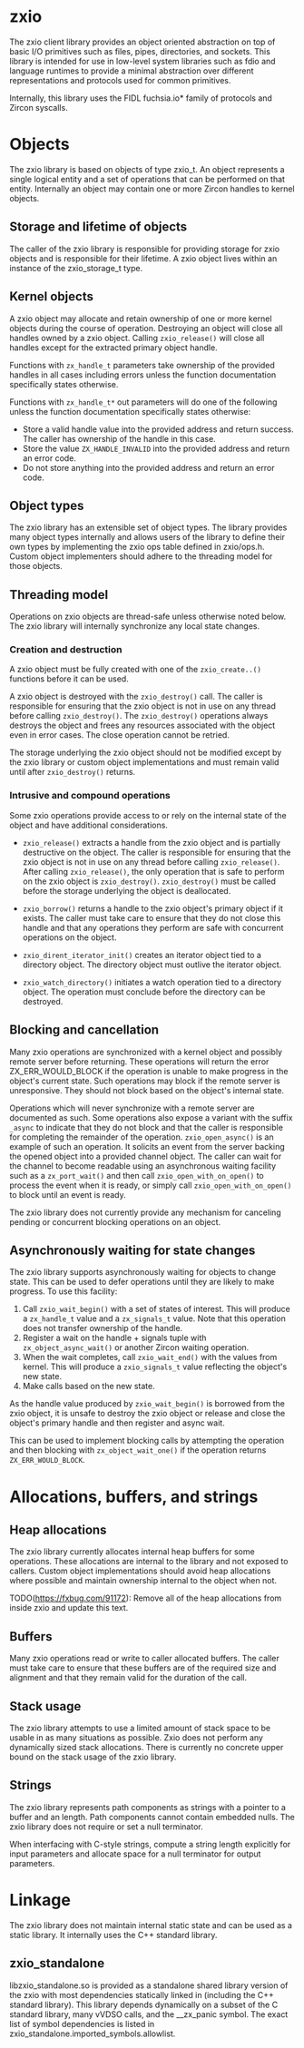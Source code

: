 # zxio

The zxio client library provides an object oriented abstraction on top of basic
I/O primitives such as files, pipes, directories, and sockets. This library is
intended for use in low-level system libraries such as fdio and language
runtimes to provide a minimal abstraction over different representations and
protocols used for common primitives.

Internally, this library uses the FIDL fuchsia.io* family of protocols and
Zircon syscalls.

# Objects

The zxio library is based on objects of type zxio_t. An object represents a
single logical entity and a set of operations that can be performed on that
entity. Internally an object may contain one or more Zircon handles to kernel
objects.

## Storage and lifetime of objects

The caller of the zxio library is responsible for providing storage for zxio
objects and is responsible for their lifetime. A zxio object lives within an
instance of the zxio_storage_t type.

## Kernel objects

A zxio object may allocate and retain ownership of one or more kernel objects
during the course of operation. Destroying an object will close all handles
owned by a zxio object. Calling `zxio_release()` will close all handles except for
the extracted primary object handle.

Functions with `zx_handle_t` parameters take ownership of the provided handles in
all cases including errors unless the function documentation specifically states
otherwise.

Functions with `zx_handle_t*` out parameters will do one of the following unless
the function documentation specifically states otherwise:

- Store a valid handle value into the provided address and return success. The
caller has ownership of the handle in this case.
- Store the value `ZX_HANDLE_INVALID` into the provided address and return an
error code.
- Do not store anything into the provided address and return an error code.

## Object types

The zxio library has an extensible set of object types. The library provides
many object types internally and allows users of the library to define their own
types by implementing the zxio ops table defined in zxio/ops.h. Custom object
implementers should adhere to the threading model for those objects.

## Threading model

Operations on zxio objects are thread-safe unless otherwise noted below. The
zxio library will internally synchronize any local state changes.

### Creation and destruction

A zxio object must be fully created with one of the `zxio_create..()` functions
before it can be used.

A zxio object is destroyed with the `zxio_destroy()` call. The caller is responsible
for ensuring that the zxio object is not in use on any thread before calling
`zxio_destroy()`. The `zxio_destroy()` operations always destroys the object and frees
any resources associated with the object even in error cases. The close
operation cannot be retried.

The storage underlying the zxio object should not be modified except by the zxio
library or custom object implementations and must remain valid until after
`zxio_destroy()` returns.

### Intrusive and compound operations

Some zxio operations provide access to or rely on the internal state of the
object and have additional considerations.

- `zxio_release()` extracts a handle from the zxio object and is partially
destructive on the object. The caller is responsible for ensuring that the zxio
object is not in use on any thread before calling `zxio_release()`. After
calling `zxio_release()`, the only operation that is safe to perform on the zxio
object is `zxio_destroy()`. `zxio_destroy()` must be called before the storage
underlying the object is deallocated.

- `zxio_borrow()` returns a handle to the zxio object's primary object if it
exists. The caller must take care to ensure that they do not close this handle
and that any operations they perform are safe with concurrent operations on the
object.

- `zxio_dirent_iterator_init()` creates an iterator object tied to a directory
object. The directory object must outlive the iterator object.

- `zxio_watch_directory()` initiates a watch operation tied to a directory object.
The operation must conclude before the directory can be destroyed.

## Blocking and cancellation

Many zxio operations are synchronized with a kernel object and possibly remote
server before returning. These operations will return the error
ZX_ERR_WOULD_BLOCK if the operation is unable to make progress in the object's
current state. Such operations may block if the remote server is unresponsive.
They should not block based on the object's internal state.

Operations which will never synchronize with a remote server are
documented as such. Some operations also expose a variant with the suffix
`_async` to indicate that they do not block and that the caller is responsible
for completing the remainder of the operation.  `zxio_open_async()` is an
example of such an operation. It solicits an event from the server backing the
opened object into a provided channel object. The caller can wait for the
channel to become readable using an asynchronous waiting facility such as a
`zx_port_wait()` and then call `zxio_open_with_on_open()` to process the event
when it is ready, or simply call `zxio_open_with_on_open()` to block until an
event is ready.

The zxio library does not currently provide any mechanism for canceling pending
or concurrent blocking operations on an object.

## Asynchronously waiting for state changes

The zxio library supports asynchronously waiting for objects to change state.
This can be used to defer operations until they are likely to make progress. To
use this facility:

1. Call `zxio_wait_begin()` with a set of states of interest. This will produce
a `zx_handle_t` value and a `zx_signals_t` value. Note that this operation does
not transfer ownership of the handle.
2. Register a wait on the handle + signals tuple with `zx_object_async_wait()`
or another Zircon waiting operation.
3. When the wait completes, call `zxio_wait_end()` with the values from kernel.
This will produce a `zxio_signals_t` value reflecting the object's new state.
4. Make calls based on the new state.

As the handle value produced by `zxio_wait_begin()` is borrowed from the zxio
object, it is unsafe to destroy the zxio object or release and close the
object's primary handle and then register and async wait.

This can be used to implement blocking calls by attempting the operation and
then blocking with `zx_object_wait_one()` if the operation returns
`ZX_ERR_WOULD_BLOCK`.

# Allocations, buffers, and strings

## Heap allocations

The zxio library currently allocates internal heap buffers for some operations.
These allocations are internal to the library and not exposed to callers. Custom
object implementations should avoid heap allocations where possible and maintain
ownership internal to the object when not.

TODO(https://fxbug.com/91172): Remove all of the heap allocations from inside
zxio and update this text.

## Buffers

Many zxio operations read or write to caller allocated buffers. The caller must
take care to ensure that these buffers are of the required size and alignment
and that they remain valid for the duration of the call.

## Stack usage

The zxio library attempts to use a limited amount of stack space to be usable in
as many situations as possible. Zxio does not perform any dynamically sized
stack allocations. There is currently no concrete upper bound on the stack usage
of the zxio library.


## Strings

The zxio library represents path components as strings with a pointer to a
buffer and an length. Path components cannot contain embedded nulls. The zxio library
does not require or set a null terminator.

When interfacing with C-style strings, compute a string length explicitly for
input parameters and allocate space for a null terminator for output parameters.

# Linkage

The zxio library does not maintain internal static state and can be used as a
static library. It internally uses the C++ standard library.

## zxio_standalone

libzxio_standalone.so is provided as a standalone shared library version of the
zxio with most dependencies statically linked in (including the C++ standard
library). This library depends dynamically on a subset of the C standard
library, many vVDSO calls, and the __zx_panic symbol. The exact list of symbol
dependencies is listed in zxio_standalone.imported_symbols.allowlist.
